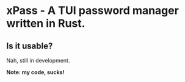 # xPass - A TUI password manager written in Rust.

## Is it usable?
Nah, still in development.

**Note: my code, sucks!**
